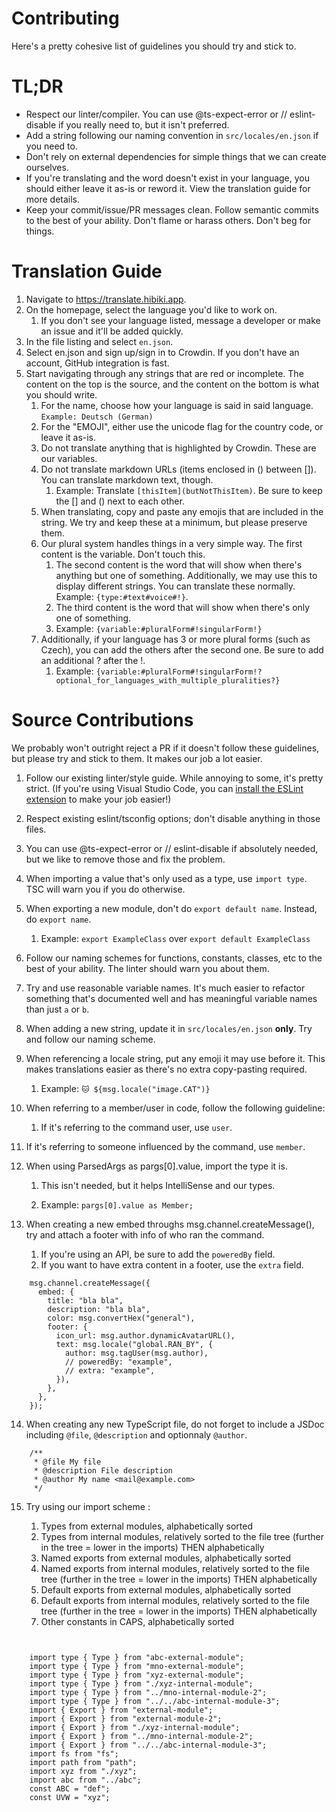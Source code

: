 # Contributing

Here's a pretty cohesive list of guidelines you should try and stick to.

# TL;DR

- Respect our linter/compiler. You can use @ts-expect-error or // eslint-disable if you really need to, but it isn't preferred.
- Add a string following our naming convention in `src/locales/en.json` if you need to.
- Don't rely on external dependencies for simple things that we can create ourselves.
- If you're translating and the word doesn't exist in your language, you should either leave it as-is or reword it. View the translation guide for more details.
- Keep your commit/issue/PR messages clean. Follow semantic commits to the best of your ability. Don't flame or harass others. Don't beg for things.

# Translation Guide

1. Navigate to https://translate.hibiki.app.
2. On the homepage, select the language you'd like to work on.
   1. If you don't see your language listed, message a developer or make an issue and it'll be added quickly.
3. In the file listing and select `en.json`.
4. Select en.json and sign up/sign in to Crowdin. If you don't have an account, GitHub integration is fast.
5. Start navigating through any strings that are red or incomplete. The content on the top is the source, and the content on the bottom is what you should write.
   1. For the name, choose how your language is said in said language. `Example: Deutsch (German)`
   2. For the "EMOJI", either use the unicode flag for the country code, or leave it as-is.
   3. Do not translate anything that is highlighted by Crowdin. These are our variables.
   4. Do not translate markdown URLs (items enclosed in () between []). You can translate markdown text, though.
      1. Example: Translate `[thisItem](butNotThisItem)`. Be sure to keep the [] and () next to each other.
   5. When translating, copy and paste any emojis that are included in the string. We try and keep these at a minimum, but please preserve them.
   6. Our plural system handles things in a very simple way. The first content is the variable. Don't touch this.
      1. The second content is the word that will show when there's anything but one of something. Additionally, we may use this to display different strings. You can translate these normally. Example: `{type:#text#voice#!}`.
      2. The third content is the word that will show when there's only one of something.
      3. Example: `{variable:#pluralForm#!singularForm!}`
   7. Additionally, if your language has 3 or more plural forms (such as Czech), you can add the others after the second one. Be sure to add an additional ? after the !.
      1. Example: `{variable:#pluralForm#!singularForm!?optional_for_languages_with_multiple_pluralities?}`

# Source Contributions

We probably won't outright reject a PR if it doesn't follow these guidelines, but please try and stick to them. It makes our job a lot easier.

1. Follow our existing linter/style guide. While annoying to some, it's pretty strict. (If you're using Visual Studio Code, you can [install the ESLint extension](https://marketplace.visualstudio.com/items?itemName=dbaeumer.vscode-eslint) to make your job easier!)

2. Respect existing eslint/tsconfig options; don't disable anything in those files.

3. You can use @ts-expect-error or // eslint-disable if absolutely needed, but we like to remove those and fix the problem.

4. When importing a value that's only used as a type, use `import type`. TSC will warn you if you do otherwise.

5. When exporting a new module, don't do `export default name`. Instead, do `export name`.

   1. Example: `export ExampleClass` over `export default ExampleClass`

6. Follow our naming schemes for functions, constants, classes, etc to the best of your ability. The linter should warn you about them.

7. Try and use reasonable variable names. It's much easier to refactor something that's documented well and has meaningful variable names than just `a` or `b`.

8. When adding a new string, update it in `src/locales/en.json` **only**. Try and follow our naming scheme.

9. When referencing a locale string, put any emoji it may use before it. This makes translations easier as there's no extra copy-pasting required.

   1. Example: `🐱 ${msg.locale("image.CAT")}`

10. When referring to a member/user in code, follow the following guideline:

    1. If it's referring to the command user, use `user`.

11. If it's referring to someone influenced by the command, use `member`.

12. When using ParsedArgs as pargs[0].value, import the type it is.

    1. This isn't needed, but it helps IntelliSense and our types.

    2. Example: `pargs[0].value as Member;`

13. When creating a new embed throughs msg.channel.createMessage(), try and attach a footer with info of who ran the command.
    1. If you're using an API, be sure to add the `poweredBy` field.
    2. If you want to have extra content in a footer, use the `extra` field.

```TS
    msg.channel.createMessage({
      embed: {
        title: "bla bla",
        description: "bla bla",
        color: msg.convertHex("general"),
        footer: {
          icon_url: msg.author.dynamicAvatarURL(),
          text: msg.locale("global.RAN_BY", {
            author: msg.tagUser(msg.author),
            // poweredBy: "example",
            // extra: "example",
          }),
        },
      },
    });
```

14. When creating any new TypeScript file, do not forget to include a JSDoc including `@file`, `@description` and optionnaly `@author`.
```TS
    /**
     * @file My file
     * @description File description
     * @author My name <mail@example.com>
     */
```

15. Try using our import scheme :

    1. Types from external modules, alphabetically sorted
    2. Types from internal modules, relatively sorted to the file tree (further in the tree = lower in the imports) THEN alphabetically
    3. Named exports from external modules, alphabetically sorted
    4. Named exports from internal modules, relatively sorted to the file tree (further in the tree = lower in the imports) THEN alphabetically
    5. Default exports from external modules, alphabetically sorted
    6. Default exports from internal modules, relatively sorted to the file tree (further in the tree = lower in the imports) THEN alphabetically
    7. Other constants in CAPS, alphabetically sorted

```TS
   
    
    import type { Type } from "abc-external-module";
    import type { Type } from "mno-external-module";
    import type { Type } from "xyz-external-module";
    import type { Type } from "./xyz-internal-module";
    import type { Type } from "../mno-internal-module-2";
    import type { Type } from "../../abc-internal-module-3";
    import { Export } from "external-module";
    import { Export } from "external-module-2";
    import { Export } from "./xyz-internal-module";
    import { Export } from "../mno-internal-module-2";
    import { Export } from "../../abc-internal-module-3";
    import fs from "fs";
    import path from "path";
    import xyz from "./xyz";
    import abc from "../abc";
    const ABC = "def";
    const UVW = "xyz";
```
